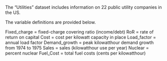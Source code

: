 The “Utilities” dataset includes information on 22 public utility companies in the US.

The variable definitions are provided below.

Fixed_charge = fixed-charge covering ratio (income/debt)
RoR = rate of return on capital
Cost = cost per kilowatt capacity in place
Load_factor = annual load factor
Demand_growth = peak kilowatthour demand growth from 1974 to 1975
Sales = sales (kilowatthour use per year)
Nuclear = percent nuclear
Fuel_Cost = total fuel costs (cents per kilowatthour)
